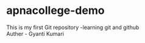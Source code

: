 # apnacollege-demo
This is my first Git repository -learning git and github<br>
Auther - Gyanti Kumari
